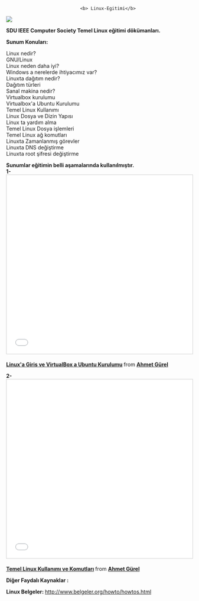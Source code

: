                                 <b> Linux-Egitimi</b>


<img src="http://2.bp.blogspot.com/-TCnZ1qbUsV8/VN2-dmYxqAI/AAAAAAAAAlg/9aNK6e4dsBY/s1600/linux%2Bhlds.png">

<b> SDU IEEE Computer Society Temel Linux eğitimi dökümanları. </b>

<b> Sunum Konuları: </b>

Linux nedir? <br/>
GNU/Linux  <br/>
Linux neden daha iyi? <br/>
Windows a nerelerde ihtiyacımız var? <br/>
Linuxta dağıtım nedir? <br/>
Dağıtım türleri <br/>
Sanal makina nedir? <br/>
Virtualbox kurulumu <br/>
Virtualbox'a Ubuntu Kurulumu <br/>
Temel Linux Kullanımı <br/>
Linux Dosya ve Dizin Yapısı <br/>
Linux ta yardım alma  <br/>
Temel Linux Dosya işlemleri <br/>
Temel Linux ağ komutları  <br/>
Linuxta Zamanlanmış görevler  <br/>
Linuxta DNS değiştirme  <br/>
Linuxta root şifresi değiştirme  <br/>

<b> Sunumlar eğitimin belli aşamalarında kullanılmıştır. </b>  <br/> 
<b> 1- </b> <iframe src="//www.slideshare.net/slideshow/embed_code/key/b1sajr0i8jo5Dn" width="595" height="485" frameborder="0" marginwidth="0" marginheight="0" scrolling="no" style="border:1px solid #CCC; border-width:1px; margin-bottom:5px; max-width: 100%;" allowfullscreen> </iframe> <div style="margin-bottom:5px"> <strong> <a href="//www.slideshare.net/AhmetGrel1/linuxa-giris-ve-kurulum" title="Linux&#x27;a Giris ve VirtualBox a Ubuntu Kurulumu" target="_blank">Linux&#x27;a Giris ve VirtualBox a Ubuntu Kurulumu</a> </strong> from <strong><a target="_blank" href="//www.slideshare.net/AhmetGrel1">Ahmet Gürel</a></strong> </div>


<b> 2- </b> <iframe src="//www.slideshare.net/slideshow/embed_code/key/aqQzcQJw71q6zG" width="595" height="485" frameborder="0" marginwidth="0" marginheight="0" scrolling="no" style="border:1px solid #CCC; border-width:1px; margin-bottom:5px; max-width: 100%;" allowfullscreen> </iframe> <div style="margin-bottom:5px"> <strong> <a href="//www.slideshare.net/AhmetGrel1/temel-linux-kullanm-ve-komutlar" title="Temel Linux Kullanımı ve Komutları" target="_blank">Temel Linux Kullanımı ve Komutları</a> </strong> from <strong><a target="_blank" href="//www.slideshare.net/AhmetGrel1">Ahmet Gürel</a></strong> </div>

<b> Diğer Faydalı Kaynaklar : </b>  <br/> 


<b> Linux Belgeler: </b> http://www.belgeler.org/howto/howtos.html

